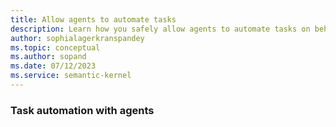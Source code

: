 ```yaml
---
title: Allow agents to automate tasks
description: Learn how you safely allow agents to automate tasks on behalf of users in Semantic Kernel.
author: sophialagerkranspandey
ms.topic: conceptual
ms.author: sopand
ms.date: 07/12/2023
ms.service: semantic-kernel
---
```


### Task automation with agents
